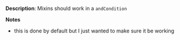 __Description__: Mixins should work in a `andCondition`

__Notes__

+ this is done by default but I just wanted to make sure it be working